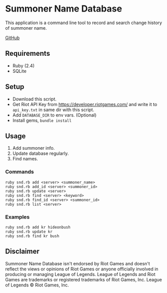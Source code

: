 # Summoner Name Database
This application is a command line tool to record and search change history of summoner name.

[GitHub](https://github.com/derekbailey/summoner_name_database)

## Requirements
- Ruby (2.4)
- SQLite

## Setup
- Download this script.
- Get Riot API Key from https://developer.riotgames.com/ and write it to `api_key.txt` in same dir with this script.
- Add `DATABASE_DIR` to env vars. (Optional)
- Install gems, `bundle install`

## Usage
1. Add summoner info.
2. Update database regularly.
3. Find names.

### Commands

    ruby snd.rb add <server> <summoner_name>
    ruby snd.rb add_id <server> <summoner_id>
    ruby snd.rb update <server>
    ruby snd.rb find <server> <keyword>
    ruby snd.rb find_id <server> <summoner_id>
    ruby snd.rb list <server>

### Examples

    ruby snd.rb add kr hideonbush
    ruby snd.rb update kr
    ruby snd.rb find kr bush

## Disclaimer
Summoner Name Database isn't endorsed by Riot Games and doesn't reflect the views or opinions of Riot Games or anyone officially involved in producing or managing League of Legends. League of Legends and Riot Games are trademarks or registered trademarks of Riot Games, Inc. League of Legends © Riot Games, Inc.
